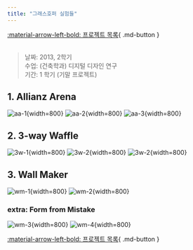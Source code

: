 ```yaml
---
title: "그래스호퍼 실험들"
---
```


[:material-arrow-left-bold: 프로젝트 목록](../../index.md){ .md-button }  
<br>

>날짜: 2013, 2학기  
>수업: (건축학과) 디지털 디자인 연구  
>기간: 1 학기 (기말 프로젝트)  

## 1. Allianz Arena

![aa-1](../../../../../assets/tools-and-tales/form-experiments/2013/gh-exp/gh_2013_ddr_1_0.jpg){width=800}
![aa-2](../../../../../assets/tools-and-tales/form-experiments/2013/gh-exp/gh_2013_ddr_1_1.jpg){width=800}
![aa-3](../../../../../assets/tools-and-tales/form-experiments/2013/gh-exp/gh_2013_ddr_1_2.jpg){width=800}

## 2. 3-way Waffle

![3w-1](../../../../../assets/tools-and-tales/form-experiments/2013/gh-exp/gh_2013_ddr_2_0.jpg){width=800}
![3w-2](../../../../../assets/tools-and-tales/form-experiments/2013/gh-exp/gh_2013_ddr_2_1.jpg){width=800}
![3w-2](../../../../../assets/tools-and-tales/form-experiments/2013/gh-exp/gh_2013_ddr_2_2.jpg){width=800}

## 3. Wall Maker

![wm-1](../../../../../assets/tools-and-tales/form-experiments/2013/gh-exp/gh_2013_ddr_3_0.jpg){width=800}
![wm-2](../../../../../assets/tools-and-tales/form-experiments/2013/gh-exp/gh_2013_ddr_3_1.jpg){width=800}

### extra: Form from Mistake
![wm-3](../../../../../assets/tools-and-tales/form-experiments/2013/gh-exp/gh_2013_fail_perspective.png){width=800}
![wm-4](../../../../../assets/tools-and-tales/form-experiments/2013/gh-exp/gh_2013_fail_perspective2.png){width=800}



[:material-arrow-left-bold: 프로젝트 목록](../../index.md){ .md-button }